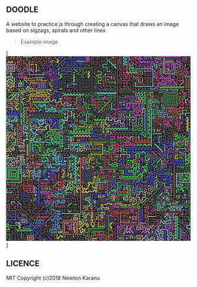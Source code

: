 ## DOODLE
A website to practice js through creating a canvas that draws an image based on sigzags, spirals and other lines

> Example image

[![N|Solid](https://raw.githubusercontent.com/newtonkiragu/doodle/master/img/Doodle.png)]

## LICENCE
MIT
Copyright (c)2018 Newton Karanu

